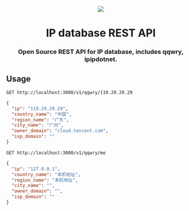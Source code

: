 <p align="center"><img src="https://user-images.githubusercontent.com/2666735/87228491-2d607280-c3d4-11ea-8e44-97353bc78dff.png"></p>

<h1 align="center">IP database REST API</h1>

<h3 align="center">
Open Source REST API for IP database, includes qqwry, ipipdotnet.
</h3>

## Usage

```http
GET http://localhost:3000/v1/qqwry/119.29.29.29
```

```json
{
  "ip": "119.29.29.29",
  "country_name": "中国",
  "region_name": "广东",
  "city_name": "广州",
  "owner_domain": "cloud.tencent.com",
  "isp_domain": ""
}
```

```http
GET http://localhost:3000/v1/qqwry/me
```

```json
{
  "ip": "127.0.0.1",
  "country_name": "本机地址",
  "region_name": "本机地址",
  "city_name": "",
  "owner_domain": "",
  "isp_domain": ""
}
```